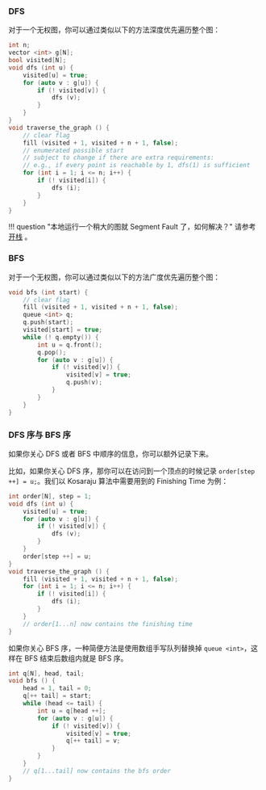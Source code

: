 ### DFS

对于一个无权图，你可以通过类似以下的方法深度优先遍历整个图：

```cpp
int n;
vector <int> g[N];
bool visited[N];
void dfs (int u) {
    visited[u] = true;
    for (auto v : g[u]) {
        if (! visited[v]) {
            dfs (v);
        }
    }
}
void traverse_the_graph () {
    // clear flag
    fill (visited + 1, visited + n + 1, false);
    // enumerated possible start
    // subject to change if there are extra requirements:
    // e.g., if every point is reachable by 1, dfs(1) is sufficient
    for (int i = 1; i <= n; i++) {
        if (! visited[i]) {
            dfs (i);
        }
    }
}
```

!!! question "本地运行一个稍大的图就 Segment Fault 了，如何解决？"
    请参考 [开栈](../debug/runtime.md#开栈) 。

### BFS

对于一个无权图，你可以通过类似以下的方法广度优先遍历整个图：

```cpp
void bfs (int start) {
    // clear flag
    fill (visited + 1, visited + n + 1, false);
    queue <int> q;
    q.push(start);
    visited[start] = true;
    while (! q.empty()) {
        int u = q.front();
        q.pop();
        for (auto v : g[u]) {
            if (! visited[v]) {
                visited[v] = true;
                q.push(v);
            }
        }
    }
}
```

### DFS 序与 BFS 序

如果你关心 DFS 或者 BFS 中顺序的信息，你可以额外记录下来。

比如，如果你关心 DFS 序，那你可以在访问到一个顶点的时候记录 `order[step ++] = u;`。我们以 Kosaraju 算法中需要用到的 Finishing Time 为例：

```cpp
int order[N], step = 1;
void dfs (int u) {
    visited[u] = true;
    for (auto v : g[u]) {
        if (! visited[v]) {
            dfs (v);
        }
    }
    order[step ++] = u;
}
void traverse_the_graph () {
    fill (visited + 1, visited + n + 1, false);
    for (int i = 1; i <= n; i++) {
        if (! visited[i]) {
            dfs (i);
        }
    }
    // order[1...n] now contains the finishing time
}
```

如果你关心 BFS 序，一种简便方法是使用数组手写队列替换掉 `queue <int>`，这样在 BFS 结束后数组内就是 BFS 序。

```cpp
int q[N], head, tail;
void bfs () {
    head = 1, tail = 0;
    q[++ tail] = start;
    while (head <= tail) {
        int u = q[head ++];
        for (auto v : g[u]) {
            if (! visited[v]) {
                visited[v] = true;
                q[++ tail] = v;
            }
        }
    }
    // q[1...tail] now contains the bfs order
}
```